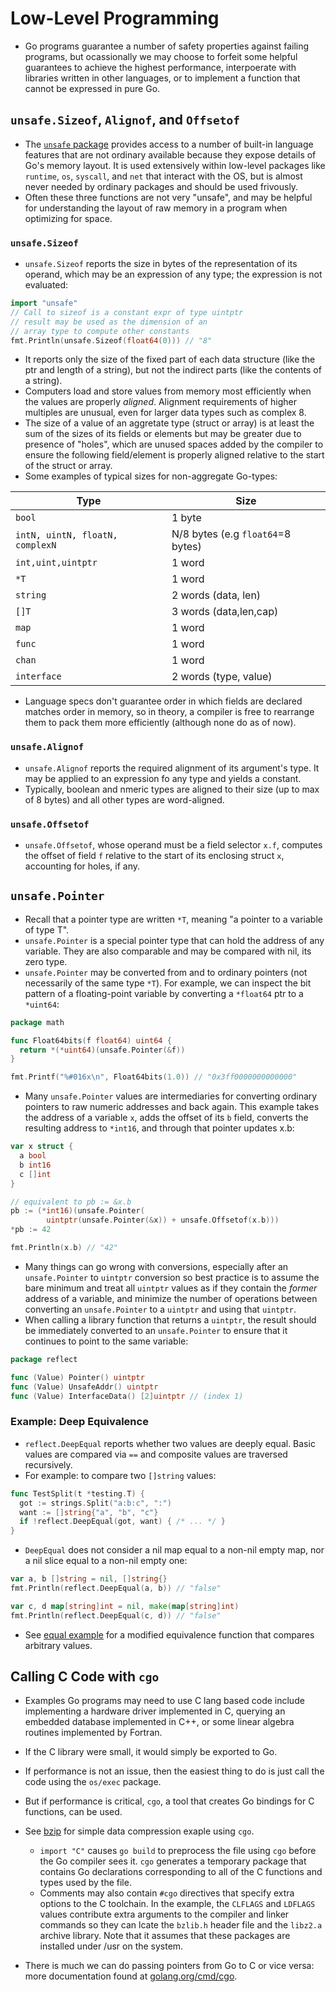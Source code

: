 # Low-Level Programming

- Go programs guarantee a number of safety properties against failing programs, but ocassionally we may choose to forfeit some helpful guarantees to achieve the highest performance, interpoerate with libraries written in other languages, or to implement a function that cannot be expressed in pure Go.

## `unsafe.Sizeof`, `Alignof`, and `Offsetof`

- The [`unsafe` package](http://golang.org/pkg/unsafe) provides access to a number of built-in language features that are not ordinary available because they expose details of Go's memory layout. It is used extensively within low-level packages like `runtime`, `os`, `syscall`, and `net` that interact with the OS, but is almost never needed by ordinary packages and should be used frivously.
- Often these three functions are not very "unsafe", and may be helpful for understanding the layout of raw memory in a program when optimizing for space.

### `unsafe.Sizeof`

- `unsafe.Sizeof` reports the size in bytes of the representation of its operand, which may be an expression of any type; the expression is not evaluated:

```go
import "unsafe"
// Call to sizeof is a constant expr of type uintptr
// result may be used as the dimension of an
// array type to compute other constants
fmt.Println(unsafe.Sizeof(float64(0))) // "8"
```

- It reports only the size of the fixed part of each data structure (like the ptr and length of a string), but not the indirect parts (like the contents of a string).
- Computers load and store values from memory most efficiently when the values are properly _aligned_. Alignment requirements of higher multiples are unusual, even for larger data types such as complex 8.
- The size of a value of an aggretate type (struct or array) is at least the sum of the sizes of its fields or elements but may be greater due to presence of "holes", which are unused spaces added by the compiler to ensure the following field/element is properly aligned relative to the start of the struct or array.
- Some examples of typical sizes for non-aggregate Go-types:

Type | Size
---- | ----
`bool` | 1 byte
`intN, uintN, floatN, complexN` | N/8 bytes (e.g `float64`=8 bytes)
`int,uint,uintptr` | 1 word
`*T` | 1 word
`string` | 2 words (data, len)
`[]T` | 3 words (data,len,cap)
`map` | 1 word
`func` | 1 word
`chan` | 1 word
`interface` | 2 words (type, value)

- Language specs don't guarantee order in which fields are declared matches order in memory, so in theory, a compiler is free to rearrange them to pack them more efficiently (although none do as of now).

### `unsafe.Alignof`

- `unsafe.Alignof` reports the required alignment of its argument's type. It may be applied to an expression fo any type and yields a constant.
- Typically, boolean and nmeric types are aligned to their size (up to max of 8 bytes) and all other types are word-aligned.

### `unsafe.Offsetof`

- `unsafe.Offsetof`, whose operand must be a field selector `x.f`, computes the offset of field `f` relative to the start of its enclosing struct `x`, accounting for holes, if any.

## `unsafe.Pointer`

- Recall that a pointer type are written `*T`, meaning "a pointer to a variable of type T".
- `unsafe.Pointer` is a special pointer type that can hold the address of any variable. They are also comparable and may be compared with nil, its zero type.
- `unsafe.Pointer` may be converted from and to ordinary pointers (not necessarily of the same type `*T`). For example, we can inspect the bit pattern of a floating-point variable by converting a `*float64` ptr to a `*uint64`:

```go
package math

func Float64bits(f float64) uint64 {
  return *(*uint64)(unsafe.Pointer(&f))
}

fmt.Printf("%#016x\n", Float64bits(1.0)) // "0x3ff0000000000000"
```

- Many `unsafe.Pointer` values are intermediaries for converting ordinary pointers to raw numeric addresses and back again. This example takes the address of a variable `x`, adds the offset of its `b` field, converts the resulting address to `*int16`, and through that pointer updates x.b:


```go
var x struct {
  a bool
  b int16
  c []int
}

// equivalent to pb := &x.b
pb := (*int16)(unsafe.Pointer(
        uintptr(unsafe.Pointer(&x)) + unsafe.Offsetof(x.b)))
*pb := 42

fmt.Println(x.b) // "42"
```

- Many things can go wrong with conversions, especially after an `unsafe.Pointer` to `uintptr` conversion so best practice is to assume the bare minimum and treat all `uintptr` values as if they contain the _former_ address of a variable, and minimize the number of operations between converting an `unsafe.Pointer` to a `uintptr` and using that `uintptr`.
- When calling a library function that returns a `uintptr`, the result should be immediately converted to an `unsafe.Pointer` to ensure that it continues to point to the same variable:

```go
package reflect

func (Value) Pointer() uintptr
func (Value) UnsafeAddr() uintptr
func (Value) InterfaceData() [2]uintptr // (index 1)
```

### Example: Deep Equivalence

- `reflect.DeepEqual` reports whether two values are deeply equal. Basic values are compared via `==` and composite values are traversed recursively.
- For example: to compare two `[]string` values:

```go
func TestSplit(t *testing.T) {
  got := strings.Split("a:b:c", ":")
  want := []string{"a", "b", "c"}
  if !reflect.DeepEqual(got, want) { /* ... */ }
}
```

- `DeepEqual` does not consider a nil map equal to a non-nil empty map, nor a nil slice equal to a non-nil empty one:

```go
var a, b []string = nil, []string{}
fmt.Println(reflect.DeepEqual(a, b)) // "false"

var c, d map[string]int = nil, make(map[string]int)
fmt.Println(reflect.DeepEqual(c, d)) // "false"
```

- See [equal example](./equal) for a modified equivalence function that compares arbitrary values.

## Calling C Code with `cgo`

- Examples Go programs may need to use C lang based code include implementing a hardware driver implemented in C, querying an embedded database implemented in C++, or some linear algebra routines implemented by Fortran.
- If the C library were small, it would simply be exported to Go.
- If performance is not an issue, then the easiest thing to do is just call the code using the `os/exec` package.
- But if performance is critical, `cgo`, a tool that creates Go bindings for C functions, can be used.

- See [bzip](./bzip) for simple data compression exaple using `cgo`.
  - `import "C"` causes `go build` to preprocess the file using `cgo` before the Go compiler sees it. `cgo` generates a temporary package that contains Go declarations corresponding to all of the C functions and types used by the file.
  - Comments may also contain `#cgo` directives that specify extra options to the C toolchain. In the example, the `CLFLAGS` and `LDFLAGS` values contribute extra arguments to the compiler and linker commands so they can lcate the `bzlib.h` header file and the `libz2.a` archive library. Note that it assumes that these packages are installed under /usr on the system.

- There is much we can do passing pointers from Go to C or vice versa: more documentation found at [golang.org/cmd/cgo](golang.org/cmdcgo).

